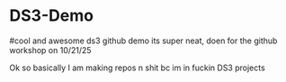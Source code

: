 # DS3-Demo

\#cool and awesome ds3 github demo its super neat, doen for the github workshop on 10/21/25



Ok so basically I am making repos n shit bc im in fuckin DS3 projects

